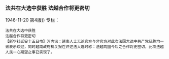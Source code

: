 ### 法共在大选中获胜  法越合作将更密切

1946-11-20
第4版()
专栏：

    法共在大选中获胜
    法越合作将更密切
    【新华社延安十五日电】河内讯：越南人士无论官方与非官方对此次法国大选中共产党获胜均一致表示欢迎，同时越南政府机关报在评述法大选时称：法越两国今后之合作将更密切，此项法越人民一心期望之事已实现了。
